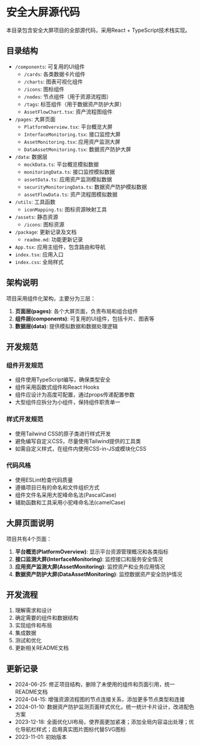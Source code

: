 # 安全大屏源代码

本目录包含安全大屏项目的全部源代码，采用React + TypeScript技术栈实现。

## 目录结构

- `/components`: 可复用的UI组件
  - `/cards`: 各类数据卡片组件
  - `/charts`: 图表可视化组件
  - `/icons`: 图标组件
  - `/nodes`: 节点组件（用于资源流程图）
  - `/tags`: 标签组件（用于数据资产防护大屏）
  - `AssetFlowChart.tsx`: 资产流程图组件
- `/pages`: 大屏页面
  - `PlatformOverview.tsx`: 平台概览大屏
  - `InterfaceMonitoring.tsx`: 接口监控大屏
  - `AssetMonitoring.tsx`: 应用资产监测大屏
  - `DataAssetMonitoring.tsx`: 数据资产防护大屏
- `/data`: 数据层
  - `mockData.ts`: 平台概览模拟数据
  - `monitoringData.ts`: 接口监控模拟数据
  - `assetData.ts`: 应用资产监测模拟数据
  - `securityMonitoringData.ts`: 数据资产防护模拟数据
  - `assetFlowData.ts`: 资产流程图模拟数据
- `/utils`: 工具函数
  - `iconMapping.ts`: 图标资源映射工具
- `/assets`: 静态资源
  - `/icons`: 图标资源
- `/package`: 更新记录及文档
  - `readme.md`: 功能更新记录
- `App.tsx`: 应用主组件，包含路由和导航
- `index.tsx`: 应用入口
- `index.css`: 全局样式

## 架构说明

项目采用组件化架构，主要分为三层：

1. **页面层(pages)**: 各个大屏页面，负责布局和组合组件
2. **组件层(components)**: 可复用的UI组件，包括卡片、图表等
3. **数据层(data)**: 提供模拟数据和数据处理逻辑

## 开发规范

### 组件开发规范

- 组件使用TypeScript编写，确保类型安全
- 组件采用函数式组件和React Hooks
- 组件应设计为高度可配置，通过props传递配置参数
- 大型组件应拆分为小组件，保持组件职责单一

### 样式开发规范

- 使用Tailwind CSS的原子类进行样式开发
- 避免编写自定义CSS，尽量使用Tailwind提供的工具类
- 如需自定义样式，在组件内使用CSS-in-JS或模块化CSS

### 代码风格

- 使用ESLint检查代码质量
- 遵循项目已有的命名和文件组织方式
- 组件文件名采用大驼峰命名法(PascalCase)
- 辅助函数和工具采用小驼峰命名法(camelCase)

## 大屏页面说明

项目共有4个页面：

1. **平台概览(PlatformOverview)**: 显示平台资源管理概况和各类指标
2. **接口监测大屏(InterfaceMonitoring)**: 监控接口和服务安全情况
3. **应用资产监测大屏(AssetMonitoring)**: 监控资产和业务应用情况
4. **数据资产防护大屏(DataAssetMonitoring)**: 监控数据资产安全防护情况

## 开发流程

1. 理解需求和设计
2. 确定需要的组件和数据结构
3. 实现组件和布局
4. 集成数据
5. 测试和优化
6. 更新相关README文档

## 更新记录

- 2024-06-25: 修正项目结构，删除了未使用的组件和页面引用，统一README文档
- 2024-04-15: 增强资源流程图的节点连接关系，添加更多节点类型和连接
- 2024-01-10: 数据资产防护监测页面样式优化，统一统计卡片设计，改进配色方案
- 2023-12-18: 全面优化UI布局，使界面更加紧凑；添加全局内容溢出处理；优化导航栏样式；启用真实图片图标代替SVG图标
- 2023-11-01: 初始版本 
